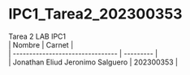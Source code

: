 # IPC1_Tarea2_202300353
Tarea 2 LAB IPC1<br>
|               Nombre             |   Carnet  |<br>
| -------------------------------- | --------- |<br>
| Jonathan Eliud Jeronimo Salguero | 202300353 |
